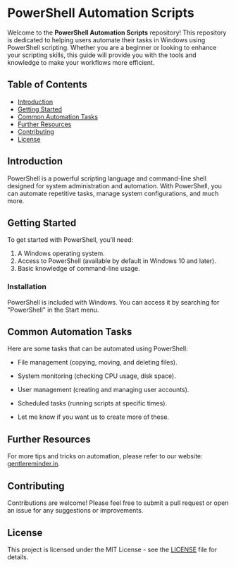 # PowerShell Automation Scripts

Welcome to the **PowerShell Automation Scripts** repository! This repository is dedicated to helping users automate their tasks in Windows using PowerShell scripting. Whether you are a beginner or looking to enhance your scripting skills, this guide will provide you with the tools and knowledge to make your workflows more efficient.

## Table of Contents

- [Introduction](#introduction)
- [Getting Started](#getting-started)
- [Common Automation Tasks](#common-automation-tasks)
- [Further Resources](#further-resources)
- [Contributing](#contributing)
- [License](#license)

## Introduction

PowerShell is a powerful scripting language and command-line shell designed for system administration and automation. With PowerShell, you can automate repetitive tasks, manage system configurations, and much more.

## Getting Started

To get started with PowerShell, you’ll need:

1. A Windows operating system.
2. Access to PowerShell (available by default in Windows 10 and later).
3. Basic knowledge of command-line usage.

### Installation

PowerShell is included with Windows. You can access it by searching for "PowerShell" in the Start menu.

## Common Automation Tasks

Here are some tasks that can be automated using PowerShell:

- File management (copying, moving, and deleting files).
- System monitoring (checking CPU usage, disk space).
- User management (creating and managing user accounts).
- Scheduled tasks (running scripts at specific times).

- Let me know if you want us to create more of these.

## Further Resources

For more tips and tricks on automation, please refer to our website: [gentlereminder.in](#).

## Contributing

Contributions are welcome! Please feel free to submit a pull request or open an issue for any suggestions or improvements.

## License

This project is licensed under the MIT License - see the [LICENSE](LICENSE) file for details.
